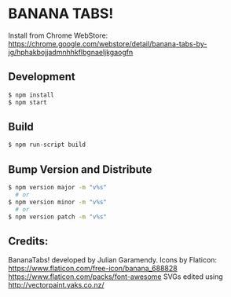 # BANANA TABS!

Install from Chrome WebStore: https://chrome.google.com/webstore/detail/banana-tabs-by-jg/hphakbojjadmnhhkflbgnaeljkgaogfn


## Development

```sh
$ npm install
$ npm start
```

## Build

```sh
$ npm run-script build
```

## Bump Version and Distribute

```sh
$ npm version major -m "v%s"
  # or 
$ npm version minor -m "v%s"
  # or
$ npm version patch -m "v%s"
```

## Credits:

BananaTabs! developed by Julian Garamendy.
Icons by Flaticon: https://www.flaticon.com/free-icon/banana_688828 https://www.flaticon.com/packs/font-awesome
SVGs edited using http://vectorpaint.yaks.co.nz/
